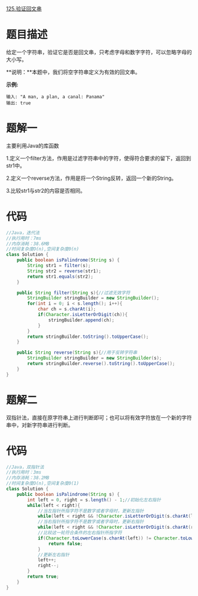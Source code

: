 [125.验证回文串](https://leetcode-cn.com/problems/valid-palindrome/)

# 题目描述

给定一个字符串，验证它是否是回文串，只考虑字母和数字字符，可以忽略字母的大小写。

**说明：**本题中，我们将空字符串定义为有效的回文串。

**示例:**

```
输入: "A man, a plan, a canal: Panama"
输出: true
```

# 题解一

主要利用Java的库函数

1.定义一个filter方法，作用是过滤字符串中的字符，使得符合要求的留下，返回到str1中。

2.定义一个reverse方法，作用是将一个String反转，返回一个新的String。

3.比较str1与str2的内容是否相同。

# 代码

```java
//Java，迭代法
//执行用时：7ms
//内存消耗：38.6MB
//时间复杂度O(n),空间复杂度0(n)
class Solution {
    public boolean isPalindrome(String s) {
        String str1 = filter(s);
        String str2 = reverse(str1);
        return str1.equals(str2);
    }

    public String filter(String s){//过滤无效字符
        StringBuilder stringBuilder = new StringBuilder();
        for(int i = 0; i < s.length(); i++){
            char ch = s.charAt(i);
            if(Character.isLetterOrDigit(ch)){
                stringBuilder.append(ch);
            }
        }
        return stringBuilder.toString().toUpperCase();
    }

    public String reverse(String s){//用于反转字符串
        StringBuilder stringBuilder = new StringBuilder(s);
        return stringBuilder.reverse().toString().toUpperCase();
    }
}
```



# 题解二

双指针法，直接在原字符串上进行判断即可；也可以将有效字符放在一个新的字符串中，对新字符串进行判断。

# 代码

```java
//Java，双指针法
//执行用时：3ms
//内存消耗：38.2MB
//时间复杂度O(n),空间复杂度0(1)
class Solution {
    public boolean isPalindrome(String s) {
        int left = 0, right = s.length() - 1;//初始化左右指针
        while(left < right){
            //当左指针所指字符不是数字或者字母时，更新左指针
            while(left < right && !Character.isLetterOrDigit(s.charAt(left))) left++;
            //当右指针所指字符不是数字或者字母时，更新右指针
            while(left < right && !Character.isLetterOrDigit(s.charAt(right))) right--;
            //比较这一轮符合条件的左右指针所指字符
            if(Character.toLowerCase(s.charAt(left)) != Character.toLowerCase(s.charAt(right))){
                return false;
            }
            //更新左右指针
            left++;
            right--;
        }
        return true;
    }
}
```

